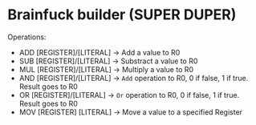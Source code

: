 # Brainfuck builder (SUPER DUPER)

Operations: 
- ADD [REGISTER]/[LITERAL] -> Add a value to R0
- SUB [REGISTER]/[LITERAL] -> Substract a value to R0
- MUL [REGISTER]/[LITERAL] -> Multiply a value to R0
- AND [REGISTER]/[LITERAL] -> `Add` operation to R0, 0 if false, 1 if true. Result goes to R0
- OR [REGISTER]/[LITERAL] -> `Or` operation to R0, 0 if false, 1 if true. Result goes to R0
- MOV [REGISTER] [LITERAL] -> Move a value to a specified Register
